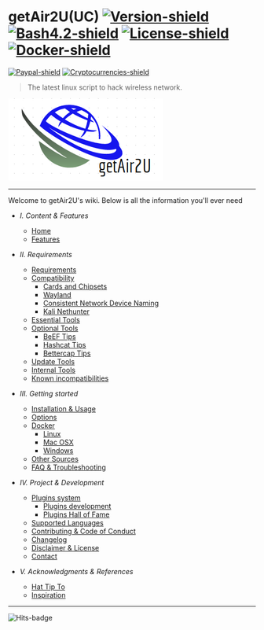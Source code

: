 # getAir2U(UC) [![Version-shield]](https://raw.githubusercontent.com/v1s1t0r999/getAir2U/main/CHANGELOG.md) [![Bash4.2-shield]](http://tldp.org/LDP/abs/html/bashver4.html#AEN21220) [![License-shield]](https://raw.githubusercontent.com/v1s1t0r999/getAir2U/main/LICENSE.md) [![Docker-shield]](https://hub.docker.com/r/v1s1t0r999/getair2u.dockerfile/)
[![Paypal-shield]](https://www.paypal.com/cgi-bin/webscr?cmd=_s-xclick&hosted_button_id=7ELM486P7XKKG) [![Cryptocurrencies-shield]](https://github.com/v1s1t0r999/getAir2U/wiki/Contributing-&-Code-of-Conduct)


> The latest linux script to hack wireless network.

![Banner]

---

Welcome to getAir2U's wiki. Below is all the information you'll ever need

- *I. Content & Features*
  - [Home]
  - [Features]


- *II. Requirements*
  - [Requirements]
  - [Compatibility]
	 - [Cards and Chipsets]
	 - [Wayland]
	 - [Consistent Network Device Naming]
	 - [Kali Nethunter]
  - [Essential Tools]
  - [Optional Tools]
	 - [BeEF Tips]
	 - [Hashcat Tips]
	 - [Bettercap Tips]
  - [Update Tools]
  - [Internal Tools]
  - [Known incompatibilities]


- *III. Getting started*
  - [Installation & Usage]
  - [Options]
  - [Docker]
	 - [Linux]
	 - [Mac OSX]
	 - [Windows]
  - [Other Sources]
  - [FAQ & Troubleshooting]


- *IV. Project & Development*
  - [Plugins system]
	 - [Plugins development]
	 - [Plugins Hall of Fame]
  - [Supported Languages]
  - [Contributing & Code of Conduct]
  - [Changelog]
  - [Disclaimer & License]
  - [Contact]


- *V. Acknowledgments & References*
  - [Hat Tip To]
  - [Inspiration]

---

![Hits-badge]

[Banner]: https://github.com/v1s1t0r999/getAir2U/blob/main/imgs/icons/getAir2U_LOGO.png
[Github's Wiki]: https://github.com/v1s1t0r999/getAir2U/wiki

[Home]: https://github.com/v1s1t0r999/getAir2U/wiki
[Features]: https://github.com/v1s1t0r999/getAir2U/wiki/Features
[Screenshots]: https://github.com/v1s1t0r999/getAir2U/wiki/Screenshots
[Wallpapers]: https://github.com/v1s1t0r999/getAir2U/wiki/Wallpapers
[Requirements]: https://github.com/v1s1t0r999/getAir2U/wiki/Requirements
[Compatibility]: https://github.com/v1s1t0r999/getAir2U/wiki/Compatibility
[Cards and Chipsets]: https://github.com/v1s1t0r999/getAir2U/wiki/Cards%20and%20Chipsets
[Wayland]: https://github.com/v1s1t0r999/getAir2U/wiki/Wayland
[Consistent Network Device Naming]: https://github.com/v1s1t0r999/getAir2U/wiki/Consistent%20Network%20Device%20Naming
[Kali Nethunter]: https://github.com/v1s1t0r999/getAir2U/wiki/Kali%20Nethunter
[Essential Tools]: https://github.com/v1s1t0r999/getAir2U/wiki/Essential%20Tools
[Optional Tools]: https://github.com/v1s1t0r999/getAir2U/wiki/Optional%20Tools
[BeEF Tips]: https://github.com/v1s1t0r999/getAir2U/wiki/BeEF%20Tips
[Hashcat Tips]: https://github.com/v1s1t0r999/getAir2U/wiki/Hashcat%20Tips
[Bettercap Tips]: https://github.com/v1s1t0r999/getAir2U/wiki/Bettercap%20Tips
[Update Tools]: https://github.com/v1s1t0r999/getAir2U/wiki/Update%20Tools
[Internal Tools]: https://github.com/v1s1t0r999/getAir2U/wiki/Internal%20Tools
[Known incompatibilities]: https://github.com/v1s1t0r999/getAir2U/wiki/Known%20incompatibilities
[Installation & Usage]: https://github.com/v1s1t0r999/getAir2U/wiki/Installation%20&%20Usage
[Options]: https://github.com/v1s1t0r999/getAir2U/wiki/Options
[Docker]: https://github.com/v1s1t0r999/getAir2U/wiki/Docker
[Linux]: https://github.com/v1s1t0r999/getAir2U/wiki/Docker%20Linux
[Mac OSX]: https://github.com/v1s1t0r999/getAir2U/wiki/Docker%20Mac%20OSX
[Windows]: https://github.com/v1s1t0r999/getAir2U/wiki/Docker%20Windows
[Other Sources]: https://github.com/v1s1t0r999/getAir2U/wiki/Other%20Sources
[FAQ & Troubleshooting]: https://github.com/v1s1t0r999/getAir2U/wiki/FAQ%20&%20Troubleshooting
[Plugins system]: https://github.com/v1s1t0r999/getAir2U/wiki/Plugins%20System
[Plugins development]: https://github.com/v1s1t0r999/getAir2U/wiki/Plugins%20Development
[Plugins Hall of Fame]: https://github.com/v1s1t0r999/getAir2U/wiki/Plugins%20Hall%20of%20Fame
[Supported Languages]: https://github.com/v1s1t0r999/getAir2U/wiki/Supported%20Languages
[Contributing & Code of Conduct]: https://github.com/v1s1t0r999/getAir2U/wiki/Contributing-&-Code-of-Conduct
[Changelog]: https://github.com/v1s1t0r999/getAir2U/wiki/Changelog
[Disclaimer & License]: https://github.com/v1s1t0r999/getAir2U/wiki/Disclaimer%20&%20License
[Contact]: https://github.com/v1s1t0r999/getAir2U/wiki/Contact
[Hat Tip To]: https://github.com/v1s1t0r999/getAir2U/wiki/Hat%20Tip%20To
[Inspiration]: https://github.com/v1s1t0r999/getAir2U/wiki/Inspiration

[Version-shield]: https://img.shields.io/badge/version-1.0.0-blue.svg?style=flat-square&colorA=273133&colorB=0093ee "Latest version"
[Bash4.2-shield]: https://img.shields.io/badge/bash-4.2%2B-blue.svg?style=flat-square&colorA=273133&colorB=00db00 "Bash >=4.2"
[License-shield]: https://img.shields.io/badge/license-GPL%20v3%2B-blue.svg?style=flat-square&colorA=273133&colorB=bd0000 "GPL v3+"
[Docker-shield]: https://img.shields.io/docker/cloud/automated/v1s1t0r999/getair2u.dockerfile.svg?style=flat-square&colorA=273133&colorB=a9a9a9 "Docker rules!"
[Paypal-shield]: https://img.shields.io/badge/donate-paypal-blue.svg?style=flat-square&colorA=273133&colorB=b008bb "Paypal"
[Cryptocurrencies-shield]: https://img.shields.io/badge/donate-cryptocurrencies-blue.svg?style=flat-square&colorA=273133&colorB=f7931a "Cryptocurrencies"

[Hits-badge]: https://hitcounter.pythonanywhere.com/count/tag.svg?url=https%3A%2F%2Fgithub.com%2Fv1s1t0r999%2FgetAir2U "v1s1t0rs"

